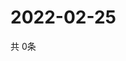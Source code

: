 # 2022-02-25
  共 0条

  <!-- BEGIN -->
  <!-- 最后更新时间Fri Feb 25 2022 16:07:02 GMT+0000 (Coordinated Universal Time) -->
  
  <!-- END -->
  
  